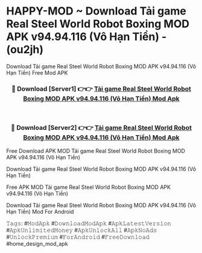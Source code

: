 # HAPPY-MOD ~ Download Tải game Real Steel World Robot Boxing MOD APK v94.94.116 (Vô Hạn Tiền) - (ou2jh)
Download Tải game Real Steel World Robot Boxing MOD APK v94.94.116 (Vô Hạn Tiền) Free Mod APK

<div align="center">
<h3>🔴 Download [Server1] 👉👉 <a href="https://apk-comot.site?title=Tải_game_Real_Steel_World_Robot_Boxing_MOD_APK_v94.94.116_(Vô_Hạn_Tiền)">Tải game Real Steel World Robot Boxing MOD APK v94.94.116 (Vô Hạn Tiền) Mod Apk</a></h3><br>

<h3>🔴 Download [Server2] 👉👉 <a href="https://apk-comot.site?title=Tải_game_Real_Steel_World_Robot_Boxing_MOD_APK_v94.94.116_(Vô_Hạn_Tiền)">Tải game Real Steel World Robot Boxing MOD APK v94.94.116 (Vô Hạn Tiền) Mod Apk</a></h3>
</div>


Free Download APK MOD Tải game Real Steel World Robot Boxing MOD APK v94.94.116 (Vô Hạn Tiền)

Download Tải game Real Steel World Robot Boxing MOD APK v94.94.116 (Vô Hạn Tiền) 

Free APK MOD Tải game Real Steel World Robot Boxing MOD APK v94.94.116 (Vô Hạn Tiền) 

Download Tải game Real Steel World Robot Boxing MOD APK v94.94.116 (Vô Hạn Tiền) Mod For Android

𝚃𝚊𝚐𝚜: #𝙼𝚘𝚍𝙰𝚙𝚔 #𝙳𝚘𝚠𝚗𝚕𝚘𝚊𝚍𝙼𝚘𝚍𝙰𝚙𝚔 #𝙰𝚙𝚔𝙻𝚊𝚝𝚎𝚜𝚝𝚅𝚎𝚛𝚜𝚒𝚘𝚗 #𝙰𝚙𝚔𝚄𝚗𝚕𝚒𝚖𝚒𝚝𝚎𝚍𝙼𝚘𝚗𝚎𝚢 #𝙰𝚙𝚔𝚄𝚗𝚕𝚘𝚌𝚔𝙰𝚕𝚕 #𝙰𝚙𝚔𝙽𝚘𝙰𝚍𝚜 #𝚄𝚗𝚕𝚘𝚌𝚔𝙿𝚛𝚎𝚖𝚒𝚞𝚖 #𝙵𝚘𝚛𝙰𝚗𝚍𝚛𝚘𝚒𝚍 #𝙵𝚛𝚎𝚎𝙳𝚘𝚠𝚗𝚕𝚘𝚊𝚍 #home_design_mod_apk